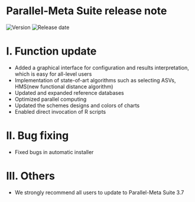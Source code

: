 # Parallel-Meta Suite release note

![Version](https://img.shields.io/badge/Version-3.7-brightgreen)
![Release date](https://img.shields.io/badge/Release%20date-Nov.%2016%2C%202021-brightgreen)

# I. Function update

* Added a graphical interface for configuration and results interpretation, which is easy for all-level users
* Implementation of state-of-art algorithms such as selecting ASVs, HMS(new functional distance algorithm)
* Updated and expanded reference databases
* Optimized parallel computing
* Updated the schemes designs and colors of charts
* Enabled direct invocation of R scripts

# II. Bug fixing

* Fixed bugs in automatic installer

# III. Others

* We strongly recommend all users to update to Parallel-Meta Suite 3.7

